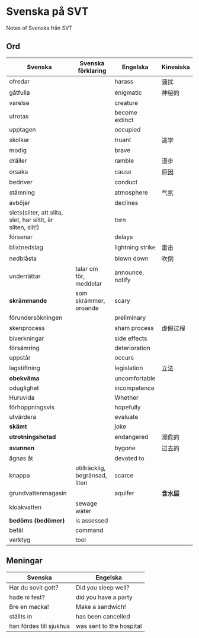 # Svenska på SVT
Notes of Svenska från SVT

## Ord
| Svenska                                                      | Svenska förklaring             | Engelska         | Kinesiska |
| ------------------------------------------------------------ | ------------------------------ | ---------------- | --------- |
| ofredar                                                      |                                | harass           | 骚扰        |
| gåtfulla                                                     |                                | enigmatic        | 神秘的       |
| varelse                                                      |                                | creature         |           |
| utrotas                                                      |                                | become extinct   |           |
| upptagen                                                     |                                | occupied         |           |
| skolkar                                                      |                                | truant           | 逃学        |
| modig                                                        |                                | brave            |           |
| dräller                                                      |                                | ramble           | 漫步        |
| orsaka                                                       |                                | cause            | 原因        |
| bedriver                                                     |                                | conduct          |           |
| stämning                                                     |                                | atmosphere       | 气氛        |
| avböjer                                                      |                                | declines         |           |
| slets(sliter, att slita, slet, har slitit, är sliten, slit!) |                                | torn             |           |
| försenar                                                     |                                | delays           |           |
| blixtnedslag                                                 |                                | lightning strike | 雷击        |
| nedblåsta                                                    |                                | blown down       | 吹倒        |
| underrättar                                                  | talar om för, meddelar         | announce, notify |           |
| **skrämmande**                                               | som skrämmer, oroande          | scary            |           |
| förundersökningen                                            |                                | preliminary      |           |
| skenprocess                                                  |                                | sham process     | 虚假过程      |
| biverkningar                                                 |                                | side effects     |           |
| försämring                                                   |                                | deterioration    |           |
| uppstår                                                      |                                | occurs           |           |
| lagstiftning                                                 |                                | legislation      | 立法        |
| **obekväma**                                                 |                                | uncomfortable    |           |
| oduglighet                                                   |                                | incompetence     |           |
| Huruvida                                                     |                                | Whether          |           |
| förhoppningsvis                                              |                                | hopefully        |           |
| utvärdera                                                    |                                | evaluate         |           |
| **skämt**                                                    |                                | joke             |           |
| **utrotningshotad**                                          |                                | endangered       | 濒危的       |
| **svunnen**                                                  |                                | bygone           | 过去的       |
| ägnas åt                                                     |                                | devoted to       |           |
| knappa                                                       | otillräcklig, begränsad, liten | scarce           |           |
| grundvattenmagasin                                           |                                | aquifer          | **含水层**   |
| kloakvatten                                                  | sewage water                   |                  |           |
| **bedöms (bedömer)**                                         | is assessed                    |                  |           |
| befäl                                                        | command                        |                  |           |
| verktyg                                                      | tool                           |                  |           |



## Meningar

| Svenska        |              Engelska             |                              
| ------------------------------------------------------------ | ------------------------------------------------------------ |
| Har du sovit gott? | Did you sleep well? |
| hade ni fest? | did you have a party |
| Bre en macka! | Make a sandwich! |
| ställts in | has been cancelled |
| han fördes till sjukhus | was sent to the hospital |



